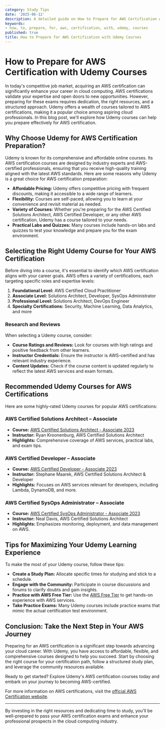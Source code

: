 ```yaml
---
category: Study Tips
date: '2025-06-12'
description: A detailed guide on How to Prepare for AWS Certification with Udemy Courses
keywords:
- how, to, prepare, for, aws, certification, with, udemy, courses
published: true
title: How to Prepare for AWS Certification with Udemy Courses
---
```


# How to Prepare for AWS Certification with Udemy Courses

In today's competitive job market, acquiring an AWS certification can significantly enhance your career in cloud computing. AWS certifications validate your expertise and open doors to new opportunities. However, preparing for these exams requires dedication, the right resources, and a structured approach. Udemy offers a wealth of courses tailored to AWS certifications, making it a popular choice among aspiring cloud professionals. In this blog post, we'll explore how Udemy courses can help you prepare effectively for AWS certification.

## Why Choose Udemy for AWS Certification Preparation?

Udemy is known for its comprehensive and affordable online courses. Its AWS certification courses are designed by industry experts and AWS-certified professionals, ensuring that you receive high-quality training aligned with the latest AWS standards. Here are some reasons why Udemy is a great choice for AWS certification preparation:

- **Affordable Pricing:** Udemy offers competitive pricing with frequent discounts, making it accessible to a wide range of learners.
- **Flexibility:** Courses are self-paced, allowing you to learn at your convenience and revisit material as needed.
- **Variety of Courses:** Whether you're preparing for the AWS Certified Solutions Architect, AWS Certified Developer, or any other AWS certification, Udemy has a course tailored to your needs.
- **Practical Labs and Quizzes:** Many courses include hands-on labs and quizzes to test your knowledge and prepare you for the exam environment.

## Selecting the Right Udemy Course for Your AWS Certification

Before diving into a course, it's essential to identify which AWS certification aligns with your career goals. AWS offers a variety of certifications, each targeting specific roles and expertise levels:

1. **Foundational Level:** AWS Certified Cloud Practitioner
2. **Associate Level:** Solutions Architect, Developer, SysOps Administrator
3. **Professional Level:** Solutions Architect, DevOps Engineer
4. **Specialty Certifications:** Security, Machine Learning, Data Analytics, and more

### Research and Reviews

When selecting a Udemy course, consider:

- **Course Ratings and Reviews:** Look for courses with high ratings and positive feedback from other learners.
- **Instructor Credentials:** Ensure the instructor is AWS-certified and has relevant industry experience.
- **Content Updates:** Check if the course content is updated regularly to reflect the latest AWS services and exam formats.

## Recommended Udemy Courses for AWS Certifications

Here are some highly-rated Udemy courses for popular AWS certifications:

### AWS Certified Solutions Architect – Associate

- **Course:** [AWS Certified Solutions Architect - Associate 2023](https://www.udemy.com/course/aws-certified-solutions-architect-associate/)
- **Instructor:** Ryan Kroonenburg, AWS Certified Solutions Architect
- **Highlights:** Comprehensive coverage of AWS services, practical labs, and exam tips.

### AWS Certified Developer – Associate

- **Course:** [AWS Certified Developer - Associate 2023](https://www.udemy.com/course/aws-certified-developer-associate/)
- **Instructor:** Stephane Maarek, AWS Certified Solutions Architect & Developer
- **Highlights:** Focuses on AWS services relevant for developers, including Lambda, DynamoDB, and more.

### AWS Certified SysOps Administrator – Associate

- **Course:** [AWS Certified SysOps Administrator - Associate 2023](https://www.udemy.com/course/aws-certified-sysops-administrator-associate/)
- **Instructor:** Neal Davis, AWS Certified Solutions Architect
- **Highlights:** Emphasizes monitoring, deployment, and data management on AWS.

## Tips for Maximizing Your Udemy Learning Experience

To make the most of your Udemy course, follow these tips:

- **Create a Study Plan:** Allocate specific times for studying and stick to a schedule.
- **Engage with the Community:** Participate in course discussions and forums to clarify doubts and gain insights.
- **Practice with AWS Free Tier:** Use the [AWS Free Tier](https://aws.amazon.com/free/) to get hands-on experience with AWS services.
- **Take Practice Exams:** Many Udemy courses include practice exams that mimic the actual certification test environment.

## Conclusion: Take the Next Step in Your AWS Journey

Preparing for an AWS certification is a significant step towards advancing your cloud career. With Udemy, you have access to affordable, flexible, and comprehensive courses designed to help you succeed. Start by choosing the right course for your certification path, follow a structured study plan, and leverage the community resources available. 

Ready to get started? Explore Udemy's AWS certification courses today and embark on your journey to becoming AWS-certified.

For more information on AWS certifications, visit the [official AWS Certification website](https://aws.amazon.com/certification/).

---

By investing in the right resources and dedicating time to study, you'll be well-prepared to pass your AWS certification exams and enhance your professional prospects in the cloud computing industry.